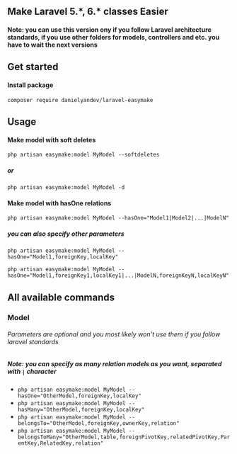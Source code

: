 ## Make Laravel 5.\*, 6.\* classes Easier

#### Note: you can use this version ony if you follow Laravel architecture standards, if you use other folders for models, controllers and etc. you have to wait the next versions 

## Get started

#### Install package
`composer require danielyandev/laravel-easymake`

## Usage

#### Make model with soft deletes
`php artisan easymake:model MyModel --softdeletes`

##### or
`php artisan easymake:model MyModel -d`

#### Make model with hasOne relations
`php artisan easymake:model MyModel --hasOne="Model1|Model2|...|ModelN"`

##### you can also specify other parameters
`php artisan easymake:model MyModel --hasOne="Model1,foreignKey,localKey"`

`php artisan easymake:model MyModel --hasOne="Model1,foreignKey1,localKey1|...|ModelN,foreignKeyN,localKeyN"`

## All available commands

### Model
###### Parameters are optional and you most likely won't use them if you follow laravel standards
##### Note: you can specify as many  relation models as you want, separated with `|` character
- `php artisan easymake:model MyModel --hasOne="OtherModel,foreignKey,localKey"`
- `php artisan easymake:model MyModel --hasMany="OtherModel,foreignKey,localKey"`
- `php artisan easymake:model MyModel --belongsTo="OtherModel,foreignKey,ownerKey,relation"`
- `php artisan easymake:model MyModel --belongsToMany="OtherModel,table,foreignPivotKey,relatedPivotKey,ParentKey,RelatedKey,relation"`
